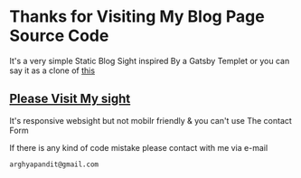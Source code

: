 # Thanks for Visiting My Blog Page Source Code

It's a very simple Static Blog Sight inspired By a Gatsby Templet or you can say it as a clone of [this](https://iceberg-gatsby-multilang.netlify.app/)

## [Please Visit My sight](https://arghyapandit.github.io/assignment-blog-site/)

It's responsive websight but not mobilr friendly & you can't use The contact Form

If there is any kind of code mistake please contact with me via e-mail

```bash
arghyapandit@gmail.com
```
